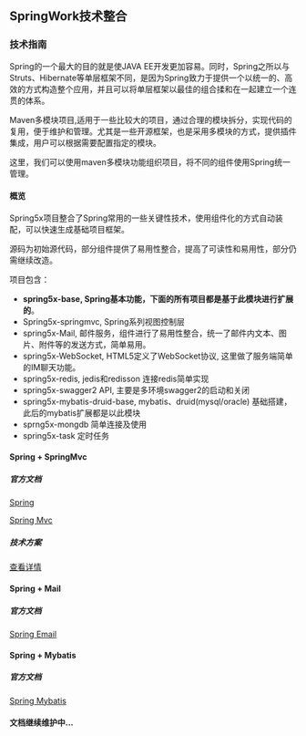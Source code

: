 ## SpringWork技术整合

### 技术指南

Spring的一个最大的目的就是使JAVA EE开发更加容易。同时，Spring之所以与Struts、Hibernate等单层框架不同，是因为Spring致力于提供一个以统一的、高效的方式构造整个应用，并且可以将单层框架以最佳的组合揉和在一起建立一个连贯的体系。

Maven多模块项目,适用于一些比较大的项目，通过合理的模块拆分，实现代码的复用，便于维护和管理。尤其是一些开源框架，也是采用多模块的方式，提供插件集成，用户可以根据需要配置指定的模块。

这里，我们可以使用maven多模块功能组织项目，将不同的组件使用Spring统一管理。

#### 概览

Spring5x项目整合了Spring常用的一些关键性技术，使用组件化的方式自动装配，可以快速生成基础项目框架。

源码为初始源代码，部分组件提供了易用性整合，提高了可读性和易用性，部分仍需继续改造。

项目包含：
- **spring5x-base, Spring基本功能，下面的所有项目都是基于此模块进行扩展的**。  
- Spring5x-springmvc, Spring系列视图控制层  
- spring5x-Mail, 邮件服务，组件进行了易用性整合，统一了邮件内文本、图片、附件等的发送方式，简单易用。  
- spring5x-WebSocket, HTML5定义了WebSocket协议, 这里做了服务端简单的IM聊天功能。  
- spring5x-redis, jedis和redisson 连接redis简单实现  
- spring5x-swagger2 API, 主要是多环境swagger2的启动和关闭  
- spring5x-mybatis-druid-base, mybatis、druid(mysql/oracle) 基础搭建，此后的mybatis扩展都是以此模块  
- sprng5x-mongdb 简单连接及使用  
- spring5x-task 定时任务  



#### Spring + SpringMvc

##### 官方文档

[Spring](https://docs.spring.io/spring/docs/5.0.12.RELEASE/spring-framework-reference/core.html#spring-core)

[Spring Mvc](https://docs.spring.io/spring/docs/5.0.12.RELEASE/spring-framework-reference/web.html#spring-web)

##### 技术方案

[查看详情](springwork-web/README.md)

#### Spring + Mail

##### 官方文档

[Spring Email](https://docs.spring.io/spring/docs/5.0.12.RELEASE/spring-framework-reference/integration.html#mail-introduction)

#### Spring + Mybatis

##### 官方文档

[Spring Mybatis](http://www.mybatis.org/mybatis-3/zh/index.html)



#### 文档继续维护中...

